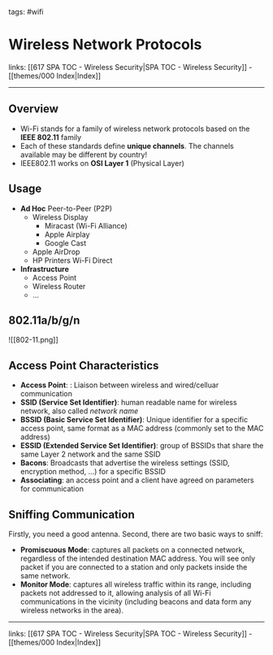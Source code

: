 tags: #wifi

# Wireless Network Protocols

links: [[617 SPA TOC - Wireless Security|SPA TOC - Wireless Security]] - [[themes/000 Index|Index]]

---

## Overview

- Wi-Fi stands for a family of wireless network protocols based on the **IEEE 802.11** family
- Each of these standards define **unique channels**. The channels available may be different by country!
- IEEE802.11 works on **OSI Layer 1** (Physical Layer)

## Usage

- **Ad Hoc** Peer-to-Peer (P2P)
	- Wireless Display
		- Miracast (Wi-Fi Alliance)
		- Apple Airplay
		- Google Cast
	- Apple AirDrop
	- HP Printers Wi-Fi Direct
- **Infrastructure**
	- Access Point
	- Wireless Router
	- ...

## 802.11a/b/g/n

![[802-11.png]]

## Access Point Characteristics

- **Access Point**: : Liaison between wireless and wired/celluar communication
- **SSID (Service Set Identifier)**: human readable name for wireless network, also called *network name*
- **BSSID (Basic Service Set Identifier)**: Unique identifier for a specific access point, same format as a MAC address (commonly set to the MAC address)
- **ESSID (Extended Service Set Identifier)**: group of BSSIDs that share the same Layer 2 network and the same SSID
- **Bacons**: Broadcasts that advertise the wireless settings (SSID, encryption method, ...) for a specific BSSID
- **Associating**: an access point and a client have agreed on parameters for communication

## Sniffing Communication

Firstly, you need a good antenna. Second, there are two basic ways to sniff:

- **Promiscuous Mode**: captures all packets on a connected network, regardless of the intended destination MAC address. You will see only packet if you are connected to a station and only packets inside the same network.
- **Monitor Mode**: captures all wireless traffic within its range, including packets not addressed to it, allowing analysis of all Wi-Fi communications in the vicinity (including beacons and data form any wireless networks in the area).


---
links: [[617 SPA TOC - Wireless Security|SPA TOC - Wireless Security]] - [[themes/000 Index|Index]]